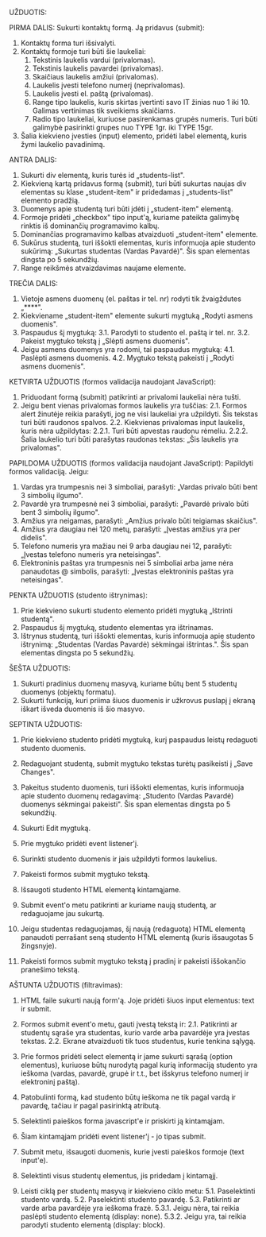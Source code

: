 UŽDUOTIS:

PIRMA DALIS:
Sukurti kontaktų formą. Ją pridavus (submit):
1. Kontaktų forma turi išsivalyti.
3. Kontaktų formoje turi būti šie laukeliai:
    1. Tekstinis laukelis vardui (privalomas).
    2. Tekstinis laukelis pavardei (privalomas).
    3. Skaičiaus laukelis amžiui (privalomas).
    4. Laukelis įvesti telefono numerį (neprivalomas).
    5. Laukelis įvesti el. paštą (privalomas).
    6. Range tipo laukelis, kuris skirtas įvertinti savo IT žinias nuo 1 iki 10. Galimas vertinimas tik sveikiems skaičiams.
    7. Radio tipo laukeliai, kuriuose pasirenkamas grupės numeris. Turi būti galimybė pasirinkti grupes nuo TYPE 1gr. iki TYPE 15gr.
4. Šalia kiekvieno įvesties (input) elemento, pridėti label elementą, kuris žymi laukelio pavadinimą.


ANTRA DALIS:
1. Sukurti div elementą, kuris turės id „students-list".
2. Kiekvieną kartą pridavus formą (submit), turi būti sukurtas naujas div elementas su klase „student-item" ir pridedamas į „students-list" elemento pradžią.
3. Duomenys apie studentą turi būti įdėti į „student-item" elementą.
4. Formoje pridėti „checkbox" tipo input'ą, kuriame pateikta galimybę rinktis iš dominančių programavimo kalbų.
5. Dominančias programavimo kalbas atvaizduoti „student-item" elemente.
6. Sukūrus studentą, turi iššokti <span> elementas, kuris informuoja apie studento sukūrimą: „Sukurtas studentas (Vardas Pavardė)". Šis span elementas dingsta po 5 sekundžių.
7. Range reikšmės atvaizdavimas naujame elemente.


TREČIA DALIS:
1. Vietoje asmens duomenų (el. paštas ir tel. nr) rodyti tik žvaigždutes „****".
2. Kiekviename „student-item" elemente sukurti mygtuką „Rodyti asmens duomenis".
3. Paspaudus šį mygtuką:
    3.1. Parodyti to studento el. paštą ir tel. nr.
    3.2. Pakeist mygtuko tekstą į „Slėpti asmens duomenis".
4. Jeigu asmens duomenys yra rodomi, tai paspaudus mygtuką:
    4.1. Paslėpti asmens duomenis.
    4.2. Mygtuko tekstą pakeisti į „Rodyti asmens duomenis".


KETVIRTA UŽDUOTIS (formos validacija naudojant JavaScript):
1. Priduodant formą (submit) patikrinti ar privalomi laukeliai nėra tušti.
2. Jeigu bent vienas privalomas formos laukelis yra tuščias:
    2.1. Formos alert žinutėje reikia parašyti, jog ne visi laukeliai yra užpildyti. Šis tekstas turi būti raudonos spalvos.
    2.2. Kiekvienas privalomas input laukelis, kuris nėra užpildytas:
        2.2.1. Turi būti apvestas raudonu rėmeliu.
        2.2.2. Šalia laukelio turi būti parašytas raudonas tekstas: „Šis laukelis yra privalomas".

PAPILDOMA UŽDUOTIS (formos validacija naudojant JavaScript):
Papildyti formos validaciją. Jeigu:
1. Vardas yra trumpesnis nei 3 simboliai, parašyti: „Vardas privalo būti bent 3 simbolių ilgumo".
2. Pavardė yra trumpesnė nei 3 simboliai, parašyti: „Pavardė privalo būti bent 3 simbolių ilgumo".
3. Amžius yra neigamas, parašyti: „Amžius privalo būti teigiamas skaičius".
4. Amžius yra daugiau nei 120 metų, parašyti: „Įvestas amžius yra per didelis".
5. Telefono numeris yra mažiau nei 9 arba daugiau nei 12, parašyti: „Įvestas telefono numeris yra neteisingas".
6. Elektroninis paštas yra trumpesnis nei 5 simboliai arba jame nėra panaudotas @ simbolis, parašyti: „Įvestas elektroninis paštas yra neteisingas".


PENKTA UŽDUOTIS (studento ištrynimas):
1. Prie kiekvieno sukurti studento elemento pridėti mygtuką „Ištrinti studentą".
2. Paspaudus šį mygtuką, studento elementas yra ištrinamas.
3. Ištrynus studentą, turi iššokti <span> elementas, kuris informuoja apie studento ištrynimą: „Studentas (Vardas Pavardė) sėkmingai ištrintas.". Šis span elementas dingsta po 5 sekundžių.

ŠEŠTA UŽDUOTIS:
1. Sukurti pradinius duomenų masyvą, kuriame būtų bent 5 studentų duomenys (objektų formatu).
2. Sukurti funkciją, kuri priima šiuos duomenis ir užkrovus puslapį į ekraną iškart išveda duomenis iš šio masyvo.


SEPTINTA UŽDUOTIS:
1. Prie kiekvieno studento pridėti mygtuką, kurį paspaudus leistų redaguoti studento duomenis.
2. Redaguojant studentą, submit mygtuko tekstas turėtų pasikeisti į „Save Changes".
3. Pakeitus studento duomenis, turi iššokti <span> elementas, kuris informuoja apie studento duomenų redagavimą: „Studento (Vardas Pavardė) duomenys sėkmingai pakeisti". Šis span elementas dingsta po 5 sekundžių.


1. Sukurti Edit mygtuką.
2. Prie mygtuko pridėti event listener'į.
3. Surinkti studento duomenis ir jais užpildyti formos laukelius.
4. Pakeisti formos submit mygtuko tekstą.
5. Išsaugoti studento HTML elementą kintamąjame.
6. Submit event'o metu patikrinti ar kuriame naują studentą, ar redaguojame jau sukurtą.
7. Jeigu studentas redaguojamas, šį naują (redaguotą) HTML elementą panaudoti perrašant seną studento HTML elementą (kuris išsaugotas 5 žingsnyje).

8. Pakeisti formos submit mygtuko tekstą į pradinį ir pakeisti iššokančio pranešimo tekstą.



AŠTUNTA UŽDUOTIS (filtravimas):
1. HTML faile sukurti naują form'ą. Joje pridėti šiuos input elementus: text ir submit.
2. Formos submit event'o metu, gauti įvestą tekstą ir:
2.1. Patikrinti ar studentų sąraše yra studentas, kurio varde arba pavardėje yra įvestas tekstas.
2.2. Ekrane atvaizduoti tik tuos studentus, kurie tenkina sąlygą.


3. Prie formos pridėti select elementą ir jame sukurti sąrašą (option elementus), kuriuose būtų nurodytą pagal kurią informaciją studento yra ieškoma (vardas, pavardė, grupė ir t.t., bet išskyrus telefono numerį ir elektroninį paštą).
4. Patobulinti formą, kad studento būtų ieškoma ne tik pagal vardą ir pavardę, tačiau ir pagal pasirinktą atributą.



1. Selektinti paieškos forma javascript'e ir priskirti ją kintamąjam.
2. Šiam kintamąjam pridėti event listener'į - jo tipas submit.
3. Submit metu, išsaugoti duomenis, kurie įvesti paieškos formoje (text input'e).
4. Selektinti visus studentų elementus, jis pridedam į kintamąjį.
5. Leisti ciklą per studentų masyvą ir kiekvieno ciklo metu:
5.1. Paselektinti studento vardą.
5.2. Paselektinti studento pavardę.
5.3. Patikrinti ar varde arba pavardėje yra ieškoma frazė.
5.3.1. Jeigu nėra, tai reikia paslėpti studento elementą (display: none).
5.3.2. Jeigu yra, tai reikia parodyti studento elementą (display: block).
